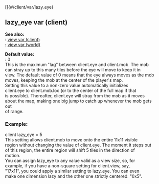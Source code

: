 []{#/client/var/lazy_eye}    
## lazy_eye var (client)    
**See also:**    
:   [view var (client)](/ref/client/var/view.md)    
:   [view var (world)](/ref/world/var/view.md)    
<!-- -->    
**Default value:**    
:   0    
This is the maximum \"lag\" between client.eye and client.mob. The mob    
can stray up to this many tiles before the eye will move to keep it in    
view. The default value of 0 means that the eye always moves as the mob    
moves, keeping the mob at the center of the player\'s map.    
Setting this value to a non-zero value automatically initializes    
client.eye to client.mob.loc (or to the center of the full map if that    
is possible). Thereafter, client.eye will stray from the mob as it moves    
about the map, making one big jump to catch up whenever the mob gets out    
of range.    
### Example:    
client lazy_eye = 5    
This setting allows client.mob to move onto the entire 11x11 visible    
region without changing the value of client.eye. The moment it steps out    
of this region, the entire region will shift 5 tiles in the direction of    
motion.    
You can assign lazy_eye to any value valid as a view size, so, for    
example, if you have a non-square setting for client.view, say,    
\"17x11\", you could apply a similar setting to lazy_eye. You can even    
make one dimension lazy and the other one strictly centered: \"0x5\".  